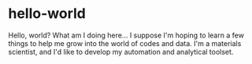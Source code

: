 # hello-world
Hello, world? What am I doing here...
I suppose I'm hoping to learn a few things to help me grow into the world of codes and data.
I'm a materials scientist, and I'd like to develop my automation and analytical toolset. 

